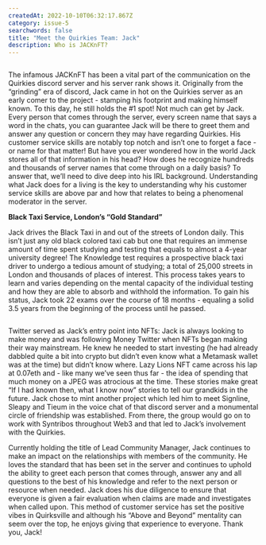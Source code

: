```yaml
---
createdAt: 2022-10-10T06:32:17.867Z
category: issue-5
searchwords: false
title: "Meet the Quirkies Team: Jack"
description: Who is JACKnFT?
---
```

<img src="/img/image3.jpeg" alt="" title="Jack in Merch" class="wrap right size_md horizontal"/>

The infamous JACKnFT has been a vital part of the communication on the Quirkies discord server and his server rank shows it. Originally from the “grinding” era of discord, Jack came in hot on the Quirkies server as an early comer to the project - stamping his footprint and making himself known. To this day, he still holds the #1 spot! Not much can get by Jack. Every person that comes through the server, every screen name that says a word in the chats, you can guarantee Jack will be there to greet them and answer any question or concern they may have regarding Quirkies. His customer service skills are notably top notch and isn’t one to forget a face - or name for that matter! But have you ever wondered how in the world Jack stores all of that information in his head? How does he recognize hundreds and thousands of server names that come through on a daily basis? To answer that, we’ll need to dive deep into his IRL background. Understanding what Jack does for a living is the key to understanding why his customer service skills are above par and how that relates to being a phenomenal moderator in the server. 

**Black Taxi Service, London’s “Gold Standard”**

Jack drives the Black Taxi in and out of the streets of London daily. This isn’t just any old black colored taxi cab but one that requires an immense amount of time spent studying and testing that equals to almost a 4-year university degree! The Knowledge test requires a prospective black taxi driver to undergo a tedious amount of studying; a total of 25,000 streets in London and thousands of places of interest. This process takes years to learn and varies depending on the mental capacity of the individual testing and how they are able to absorb and withhold the information. To gain his status, Jack took 22 exams over the course of 18 months - equaling a solid 3.5 years from the beginning of the process until he passed. 

<img src="/img/image4.jpeg" alt="" title="Jack URR" class="wrap left size_lg vertical"/>

Twitter served as Jack’s entry point into NFTs: Jack is always looking to make money and was following Money Twitter when NFTs began making their way mainstream. He knew he needed to start investing (he had already dabbled quite a bit into crypto but didn’t even know what a Metamask wallet was at the time) but didn’t know where. Lazy Lions NFT came across his lap at 0.07eth and - like many we’ve seen thus far - the idea of spending that much money on a JPEG was atrocious at the time. These stories make great “If I had known then, what I know now” stories to tell our grandkids in the future. Jack chose to mint another project which led him to meet Signline, Sleapy and Tieum in the voice chat of that discord server and a monumental circle of friendship was established. From there, the group would go on to work with Syntribos throughout Web3 and that led to Jack’s involvement with the Quirkies. 

Currently holding the title of Lead Community Manager, Jack continues to make an impact on the relationships with members of the community. He loves the standard that has been set in the server and continues to uphold the ability to greet each person that comes through, answer any and all questions to the best of his knowledge and refer to the next person or resource when needed. Jack does his due diligence to ensure that everyone is given a fair evaluation when claims are made and investigates when called upon. This method of customer service has set the positive vibes in Quirksville and although his “Above and Beyond” mentality can seem over the top, he enjoys giving that experience to everyone. Thank you, Jack!
